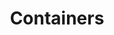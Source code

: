 ---
type: "module"
title: "Containers"
description: "This section provides an introduction to containers, their architecture, and how they are used in modern software development."
banner: "images/exoscale-icon.svg"
weight: 2
tags: [sks, docker, containers]
level: "beginner"
categories: "foundations"
---